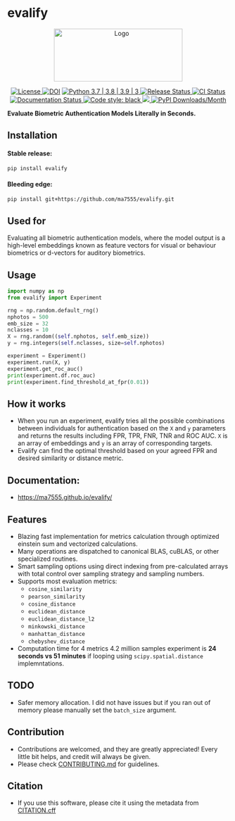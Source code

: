 # evalify

<p align="center">

<img src="https://user-images.githubusercontent.com/7144929/154332210-fa1fee34-faae-4567-858a-49fa53e99a2b.svg" width="292" height="120" alt="Logo"/>

</p>

<p align="center">

<a href="https://github.com/ma7555/evalify/blob/main/LICENSE">
    <img src="https://img.shields.io/github/license/ma7555/evalify"
        alt = "License">
</a>
<a href="https://doi.org/10.5281/zenodo.6181723"><img src="https://zenodo.org/badge/DOI/10.5281/zenodo.6181723.svg" alt="DOI"></a>
<a href="https://www.python.org/downloads/">
    <img src="https://img.shields.io/badge/python-3.7 | 3.8 | 3.9 | 3.10-blue.svg"
        alt = "Python 3.7 | 3.8 | 3.9 | 3">
</a>
<a href="https://pypi.python.org/pypi/evalify">
    <img src="https://img.shields.io/pypi/v/evalify.svg"
        alt = "Release Status">
</a>
<a href="https://github.com/ma7555/evalify/actions">
    <img src="https://github.com/ma7555/evalify/actions/workflows/dev.yml/badge.svg?branch=main" alt="CI Status">
</a>
<a href="https://ma7555.github.io/evalify/">
    <img src="https://img.shields.io/website/https/ma7555.github.io/evalify/index.html.svg?label=docs&down_message=unavailable&up_message=available" alt="Documentation Status">
</a>
<a href="https://github.com/psf/black">
    <img src="https://img.shields.io/badge/code%20style-black-000000.svg" alt="Code style: black">
</a>
<a href="https://codecov.io/gh/ma7555/evalify">
  <img src="https://codecov.io/gh/ma7555/evalify/branch/main/graph/badge.svg" />
</a>
<a href="https://pypi.org/project/evalify/"><img alt="PyPI Downloads/Month" src="https://img.shields.io/pypi/dm/evalify">
</a>

</p>

**Evaluate Biometric Authentication Models Literally in Seconds.**

## Installation
#### Stable release:
```bash
pip install evalify
```
#### Bleeding edge:
```bash
pip install git+https://github.com/ma7555/evalify.git
```
## Used for
Evaluating all biometric authentication models, where the model output is a high-level embeddings known as feature vectors for visual or behaviour biometrics or d-vectors for auditory biometrics.

## Usage

```python
import numpy as np
from evalify import Experiment

rng = np.random.default_rng()
nphotos = 500
emb_size = 32
nclasses = 10
X = rng.random((self.nphotos, self.emb_size))
y = rng.integers(self.nclasses, size=self.nphotos)

experiment = Experiment()
experiment.run(X, y)
experiment.get_roc_auc()
print(experiment.df.roc_auc)
print(experiment.find_threshold_at_fpr(0.01))
```
## How it works
* When you run an experiment, evalify tries all the possible combinations between individuals for authentication based on the `X` and `y` parameters and returns the results including FPR, TPR, FNR, TNR and ROC AUC. `X` is an array of embeddings and `y` is an array of corresponding targets.
* Evalify can find the optimal threshold based on your agreed FPR and desired similarity or distance metric.

## Documentation: 
* <https://ma7555.github.io/evalify/>


## Features

* Blazing fast implementation for metrics calculation through optimized einstein sum and vectorized calculations.
* Many operations are dispatched to canonical BLAS, cuBLAS, or other specialized routines.
* Smart sampling options using direct indexing from pre-calculated arrays with total control over sampling strategy and sampling numbers.
* Supports most evaluation metrics:
    - `cosine_similarity`
    - `pearson_similarity`
    - `cosine_distance`
    - `euclidean_distance`
    - `euclidean_distance_l2`
    - `minkowski_distance`
    - `manhattan_distance`
    - `chebyshev_distance`
* Computation time for 4 metrics 4.2 million samples experiment is **24 seconds vs 51 minutes** if looping using `scipy.spatial.distance` implemntations.

## TODO
* Safer memory allocation. I did not have issues but if you ran out of memory please manually set the `batch_size` argument.

## Contribution
* Contributions are welcomed, and they are greatly appreciated! Every little bit helps, and credit will always be given.
* Please check [CONTRIBUTING.md](https://github.com/ma7555/evalify/blob/main/CONTRIBUTING.md) for guidelines.

## Citation
* If you use this software, please cite it using the metadata from [CITATION.cff](https://github.com/ma7555/evalify/blob/main/CITATION.cff)

